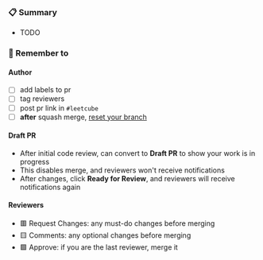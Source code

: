 <!--
PR title format
[LC] 1, 2, 3
[Feature / Fix] desc
-->

### 📋 Summary

-   TODO

<!-- #### Markdown -->

<!-- if you edited any markdown file besides readme: link md file on your branch
[file.md](url) -->

<!-- -   TODO -->

<!-- #### Screenshots -->

<!-- screenshots: drag and drop it here -->

<!-- -   TODO -->

<!-- ### 📌 Help needed -->

<!-- -   TODO -->

### 🧠 Remember to

#### Author

<!-- Leave these blank for now, because it's easy to click on checkbox on GitHub, after you publish your pr -->

-   [ ] add labels to pr
-   [ ] tag reviewers
-   [ ] post pr link in `#leetcube`
-   [ ] **after** squash merge, [reset your branch](https://github.com/LeetCube/GitCube/blob/main/pr/vsc.md#:~:text=fix%20commits%20ahead%20of%20main)

#### Draft PR

-   After initial code review, can convert to **Draft PR** to show your work is in progress
-   This disables merge, and reviewers won't receive notifications
-   After changes, click **Ready for Review**, and reviewers will receive notifications again

#### Reviewers

-   🟥 Request Changes: any must-do changes before merging
-   🟨 Comments: any optional changes before merging
-   🟩 Approve: if you are the last reviewer, merge it

